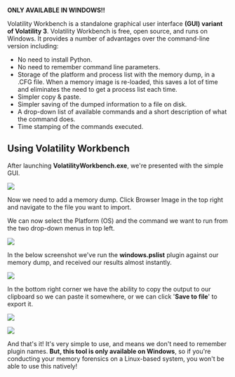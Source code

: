 **ONLY AVAILABLE IN WINDOWS!!**

Volatility Workbench is a standalone graphical user interface **(GUI) variant of Volatility 3**. Volatility Workbench is free, open source, and runs on Windows. It provides a number of advantages over the command-line version including:

- No need to install Python.
- No need to remember command line parameters.
- Storage of the platform and process list with the memory dump, in a .CFG file. When a memory image is re-loaded, this saves a lot of time and eliminates the need to get a process list each time.
- Simpler copy & paste.
- Simpler saving of the dumped information to a file on disk.
- A drop-down list of available commands and a short description of what the command does.
- Time stamping of the commands executed.
## Using Volatility Workbench

After launching **VolatilityWorkbench.exe**, we're presented with the simple GUI.

![](https://d2y9h8w1ydnujs.cloudfront.net/uploads/content/images/63963102716a28e17e5995e349b6cfaba9c7741818e996bb345f902a14c22d02d03cefa44796bb7053f77cac64ee.png)

Now we need to add a memory dump. Click Browser Image in the top right and navigate to the file you want to import.

We can now select the Platform (OS) and the command we want to run from the two drop-down menus in top left.

![](https://d2y9h8w1ydnujs.cloudfront.net/uploads/content/images/5335ec840f6656fd05df394cc3b4eb898ceea6d03fe9efe1d286baf2896c1ab0f7b8fe604ea7a7fe5fb1ce6b5d0d.png)

In the below screenshot we've run the **windows.pslist** plugin against our memory dump, and received our results almost instantly.

![](https://d2y9h8w1ydnujs.cloudfront.net/uploads/content/images/a2874c46e489d0453ec93dae3d5baf5b68604b44aaf0d5637305abfcf26caba962369a4206665d41c4abdd97a63f.png)

In the bottom right corner we have the ability to copy the output to our clipboard so we can paste it somewhere, or we can click '**Save to file**' to export it.

![](https://d2y9h8w1ydnujs.cloudfront.net/uploads/content/images/3c515a03389251be15132d7c4b61ecee357b417aae97435ad398703fcfd866fd450328b25cffe5cd9d4d056f8fbb.png)

![](https://d2y9h8w1ydnujs.cloudfront.net/uploads/content/images/dc20e3f3e5f4adc157db6c588f9a8ef6be46a2d6ac56582dc572075eeb332c934c98159bda93859c3d8a0d9ce245.png)

And that's it! It's very simple to use, and means we don't need to remember plugin names. **But, this tool is only available on Windows**, so if you're conducting your memory forensics on a Linux-based system, you won't be able to use this natively!